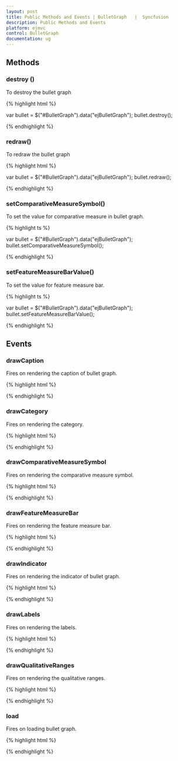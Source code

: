 ```yaml
---
layout: post
title: Public Methods and Events | BulletGraph	 |  Syncfusion
description: Public Methods and Events
platform: ejmvc
control: BulletGraph	
documentation: ug
---
```



## Methods



### destroy ()


To destroy the bullet graph



{% highlight html %}

<ej-bullet-graph id="BulletGraph">
</ej-bullet-graph>

var bullet = $("#BulletGraph").data("ejBulletGraph");
bullet.destroy();


{% endhighlight %}





### redraw()


To redraw the bullet graph



{% highlight html %}

<ej-bullet-graph id="BulletGraph">
</ej-bullet-graph>

var bullet = $("#BulletGraph").data("ejBulletGraph");
bullet.redraw();

{% endhighlight %}





### setComparativeMeasureSymbol()


To set the value for comparative measure in bullet graph.


{% highlight ts %}

<ej-bullet-graph id="BulletGraph">
</ej-bullet-graph>

var bullet = $("#BulletGraph").data("ejBulletGraph");
bullet.setComparativeMeasureSymbol();

{% endhighlight %}






### setFeatureMeasureBarValue()


To set the value for feature measure bar.


{% highlight ts %}

<ej-bullet-graph id="BulletGraph">
</ej-bullet-graph>

var bullet = $("#BulletGraph").data("ejBulletGraph");
bullet.setFeatureMeasureBarValue();

{% endhighlight %}





## Events



### drawCaption


Fires on rendering the caption of bullet graph.


{% highlight html %}

<ej-bullet-graph id="Bullets" draw-caption="DrawCaption">
</ej-bullet-graph>

<script type="text/javascript">
    function DrawCaption(args) {
        // Do Something
    }
</script>

{% endhighlight %}





### drawCategory


Fires on rendering the category.


{% highlight html %}

<ej-bullet-graph id="Bullets" draw-category="DrawCategory">
</ej-bullet-graph>

<script type="text/javascript">
    function DrawCategory(args) {
        // Do Something
    }
</script>

{% endhighlight %}









### drawComparativeMeasureSymbol

Fires on rendering the comparative measure symbol.


{% highlight html %}

<ej-bullet-graph id="Bullets" draw-comparative-measure-symbol="DrawComparativeMeasureSymbol">
</ej-bullet-graph>

<script type="text/javascript">
    function DrawComparativeMeasureSymbol(args) {
        // Do Something
    }
</script>

{% endhighlight %}






### drawFeatureMeasureBar

Fires on rendering the feature measure bar.

{% highlight html %}

<ej-bullet-graph id="Bullets" draw-feature-measure-bar="DrawFeatureMeasureBar">
</ej-bullet-graph>

<script type="text/javascript">
    function DrawFeatureMeasureBar(args) {
        // Do Something
    }
</script>

{% endhighlight %}







### drawIndicator


Fires on rendering the indicator of bullet graph.



{% highlight html %}

<ej-bullet-graph id="Bullets" draw-indicator="DrawIndicator">
</ej-bullet-graph>

<script type="text/javascript">
    function DrawIndicator(args) {
        // Do Something
    }
</script>

{% endhighlight %}







### drawLabels

Fires on rendering the labels.



{% highlight html %}

<ej-bullet-graph id="Bullets" draw-labels="DrawLabels">
</ej-bullet-graph>

<script type="text/javascript">
    function DrawLabels(args) {
        // Do Something
    }
</script>

{% endhighlight %}







### drawQualitativeRanges


Fires on rendering the qualitative ranges.



{% highlight html %}

<ej-bullet-graph id="Bullets" draw-quality-ranges="DrawQualityRanges">
</ej-bullet-graph>

<script type="text/javascript">
    function DrawQualityRanges(args) {
        // Do Something
    }
</script>

{% endhighlight %}







### load


Fires on loading bullet graph.




{% highlight html %}

<ej-bullet-graph id="Bullets" load="Load">
</ej-bullet-graph>

<script type="text/javascript">
    function Load(args) {
        // Do Something
    }
</script>

{% endhighlight %}









